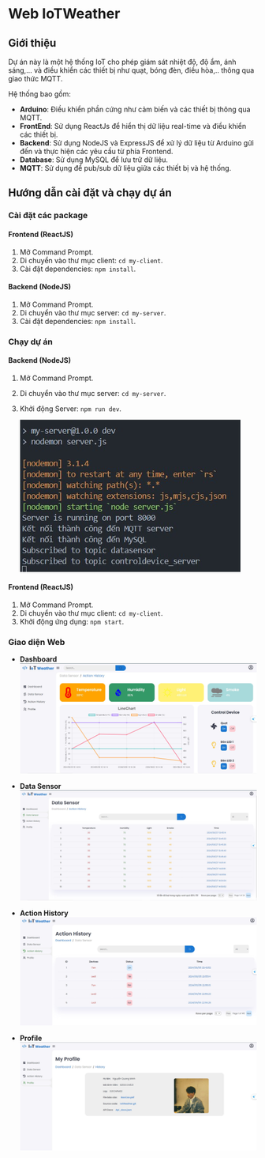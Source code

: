 # Web IoTWeather

## Giới thiệu
Dự án này là một hệ thống IoT cho phép giám sát nhiệt độ, độ ẩm, ánh sáng,... và điều khiển các thiết bị như quạt, bóng đèn, điều hòa,.. thông qua giao thức MQTT.

Hệ thống bao gồm:
- **Arduino**: Điều khiển phần cứng như cảm biến và các thiết bị thông qua MQTT.
- **FrontEnd**: Sử dụng ReactJs để hiển thị dữ liệu real-time và điều khiển các thiết bị.
- **Backend**: Sử dụng NodeJS và ExpressJS để xử lý dữ liệu từ Arduino gửi đến và thực hiện các yêu cầu từ phía Frontend.
- **Database**: Sử dụng MySQL để lưu trữ dữ liệu.
- **MQTT**: Sử dụng để pub/sub dữ liệu giữa các thiết bị và hệ thống.

## Hướng dẫn cài đặt và chạy dự án

### Cài đặt các package

#### Frontend (ReactJS)
1. Mở Command Prompt.
2. Di chuyển vào thư mục client: `cd my-client`.
3. Cài đặt dependencies: `npm install`.

#### Backend (NodeJS)
1. Mở Command Prompt.
2. Di chuyển vào thư mục server: `cd my-server`.
3. Cài đặt dependencies: `npm install`.

### Chạy dự án

#### Backend (NodeJS)
1. Mở Command Prompt.
2. Di chuyển vào thư mục server: `cd my-server`.
3. Khởi động Server: `npm run dev`.
   
   ![Giao diện Server](./images/start_server.jpg "Giao diện Server")

#### Frontend (ReactJS)
1. Mở Command Prompt.
2. Di chuyển vào thư mục client: `cd my-client`.
3. Khởi động ứng dụng: `npm start`.

### Giao diện Web

- **Dashboard**
  ![Giao diện Dashboard](./images/dashboard.jpg "Giao diện Dashboard")

- **Data Sensor**
  ![Giao diện Data Sensor](./images/datasensor.jpg "Giao diện Data Sensor")

- **Action History**
  ![Giao diện Action History](./images/history.jpg "Giao diện Action History")

- **Profile**
  ![Giao diện Profile](./images/profile.jpg "Giao diện Profile")

